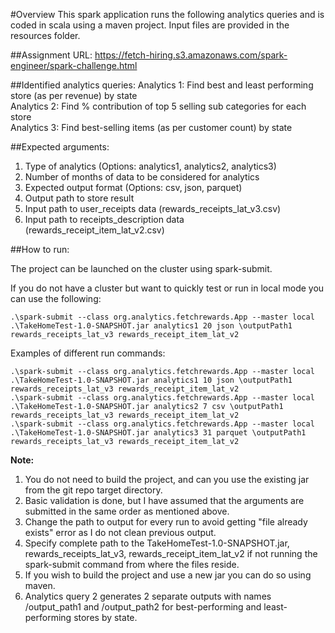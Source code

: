 #Overview
This spark application runs the following analytics queries and is coded in scala using a maven project. Input files are provided in the resources folder.

##Assignment URL: 
https://fetch-hiring.s3.amazonaws.com/spark-engineer/spark-challenge.html

##Identified analytics queries:
Analytics 1: Find best and least performing store (as per revenue) by state  
Analytics 2: Find % contribution of top 5 selling sub categories for each store  
Analytics 3: Find best-selling items (as per customer count) by state  

##Expected arguments:
 1. Type of analytics (Options: analytics1, analytics2, analytics3)
 2. Number of months of data to be considered for analytics
 3. Expected output format (Options: csv, json, parquet)
 4. Output path to store result
 5. Input path to user_receipts data (rewards_receipts_lat_v3.csv)
 6. Input path to receipts_description data (rewards_receipt_item_lat_v2.csv)

##How to run:

The project can be launched on the cluster using spark-submit.

If you do not have a cluster but want to quickly test or run in local mode you can use the following:
````
.\spark-submit --class org.analytics.fetchrewards.App --master local .\TakeHomeTest-1.0-SNAPSHOT.jar analytics1 20 json \outputPath1 rewards_receipts_lat_v3 rewards_receipt_item_lat_v2
````
Examples of different run commands:
````
.\spark-submit --class org.analytics.fetchrewards.App --master local .\TakeHomeTest-1.0-SNAPSHOT.jar analytics1 10 json \outputPath1  rewards_receipts_lat_v3 rewards_receipt_item_lat_v2
.\spark-submit --class org.analytics.fetchrewards.App --master local .\TakeHomeTest-1.0-SNAPSHOT.jar analytics2 7 csv \outputPath1 rewards_receipts_lat_v3 rewards_receipt_item_lat_v2
.\spark-submit --class org.analytics.fetchrewards.App --master local .\TakeHomeTest-1.0-SNAPSHOT.jar analytics3 31 parquet \outputPath1 rewards_receipts_lat_v3 rewards_receipt_item_lat_v2
````
**Note:**
1. You do not need to build the project, and can you use the existing jar from the git repo target directory.
2. Basic validation is done, but I have assumed that the arguments are submitted in the same order as mentioned above.
3. Change the path to output for every run to avoid getting "file already exists" error as I do not clean previous output.
4. Specify complete path to the TakeHomeTest-1.0-SNAPSHOT.jar, rewards_receipts_lat_v3, rewards_receipt_item_lat_v2 if not running the spark-submit command from where the files reside.
5. If you wish to build the project and use a new jar you can do so using maven.
6. Analytics query 2 generates 2 separate outputs with names /output_path1 and /output_path2 for best-performing and least-performing stores by state.
 